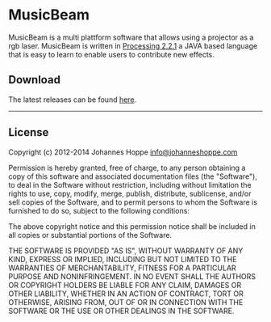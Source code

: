 MusicBeam
=========

MusicBeam is a multi plattform software that allows using a projector as a rgb laser.
MusicBeam is written in [Processing 2.2.1](http://processing.org) a JAVA based language that is easy to learn to enable users to contribute new effects.


Download
--------
The latest releases can be found [here](http://musicbeam.zepplab.net).


_______


License
-------

Copyright (c) 2012-2014 Johannes Hoppe <info@johanneshoppe.com>

Permission is hereby granted, free of charge, to any person obtaining a copy of this software and associated documentation files (the "Software"), to deal in the Software without restriction, including without limitation the rights to use, copy, modify, merge, publish, distribute, sublicense, and/or sell copies of the Software, and to permit persons to whom the Software is furnished to do so, subject to the following conditions:

The above copyright notice and this permission notice shall be included in all copies or substantial portions of the Software.

THE SOFTWARE IS PROVIDED "AS IS", WITHOUT WARRANTY OF ANY KIND, EXPRESS OR IMPLIED, INCLUDING BUT NOT LIMITED TO THE WARRANTIES OF MERCHANTABILITY, FITNESS FOR A PARTICULAR PURPOSE AND NONINFRINGEMENT. IN NO EVENT SHALL THE AUTHORS OR COPYRIGHT HOLDERS BE LIABLE FOR ANY CLAIM, DAMAGES OR OTHER LIABILITY, WHETHER IN AN ACTION OF CONTRACT, TORT OR OTHERWISE, ARISING FROM, OUT OF OR IN CONNECTION WITH THE SOFTWARE OR THE USE OR OTHER DEALINGS IN THE SOFTWARE.
